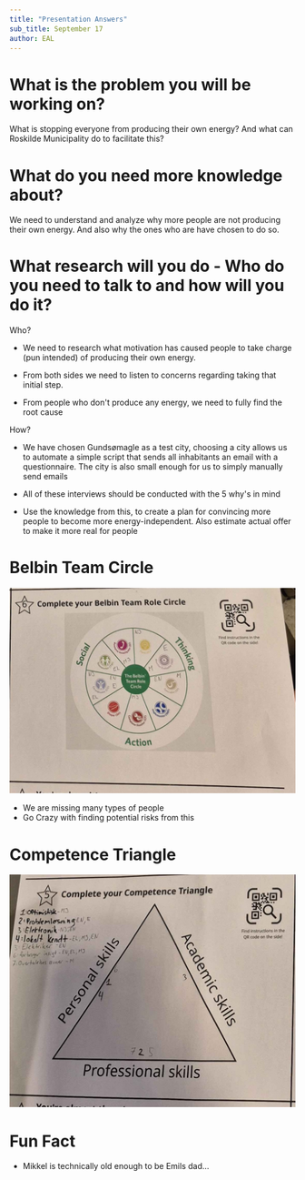 ```yaml
---
title: "Presentation Answers"
sub_title: September 17
author: EAL
---
```

<!-- font_size: 3 -->

What is the problem you will be working on?
===
<!-- pause -->
What is stopping everyone from producing their own energy? And what can 
Roskilde Municipality do to facilitate this?

<!-- end_slide -->
<!-- font_size: 3 -->
What do you need more knowledge about?
===
<!-- pause -->
We need to understand and analyze why more people are not producing their own
energy. And also why the ones who are have chosen to do so.

<!-- end_slide -->
<!-- font_size: 3 -->
What research will you do - Who do you need to talk to and how will you do it?
===

<!-- pause -->

Who?

<!-- incremental_lists: true -->

- We need to research what motivation has caused people to take charge 
(pun intended) of producing their own energy.

- From both sides we need to listen to concerns regarding taking that initial step.

- From people who don't produce any energy, we need to fully find the root cause

<!-- pause -->

How?

<!-- incremental_lists: true -->

- We have chosen Gundsømagle as a test city, choosing a city allows us to automate a simple script that sends all inhabitants an email with a questionnaire. The city is also small enough for us to simply manually send emails

- All of these interviews should be conducted with the 5 why's in mind

- Use the knowledge from this, to create a plan for convincing more people to become more energy-independent. Also estimate actual offer to make it more real for people

<!-- end_slide -->
<!-- font_size: 3 -->
Belbin Team Circle
===
![image:width:65%](./belbin.jpg)

<!-- incremental_lists: true -->
- We are missing many types of people
- Go Crazy with finding potential risks from this

<!-- end_slide -->
<!-- font_size: 3 -->
Competence Triangle
===
![image:width:55%](./competence.jpg)

<!-- end_slide -->
<!-- font_size: 3 -->

Fun Fact
===
<!-- incremental_lists: true -->

- Mikkel is technically old enough to be Emils dad...




